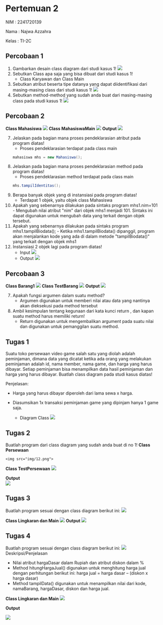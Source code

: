 # Pertemuan 2

NIM : 2241720139

Nama : Najwa Azzahra

Kelas : TI-2C

## Percobaan 1

1. Gambarkan desain class diagram dari studi kasus 1!
   <img src="img/1.png">
2. Sebutkan Class apa saja yang bisa dibuat dari studi kasus 1!
   - Class Karyawan dan Class Main
3. Sebutkan atribut beserta tipe datanya yang dapat diidentifikasi dari masing-masing
   class dari studi kasus 1!
   <img src="img/2.png">
4. Sebutkan method-method yang sudah anda buat dari masing-masing class pada studi
   kasus 1!
   <img src="img/3.png">

## Percobaan 2

**Class Mahasiswa**
<img src="img/4.png">
**Class MahasiswaMain**
<img src="img/5.png">
**Output**
<img src="img/6.png">

7. Jelaskan pada bagian mana proses pendeklarasian atribut pada program diatas!
   - Proses pendeklarasian terdapat pada class main
   ```java
   mahasiswa mhs = new Mahasiswa();
   ```
8. Jelaskan pada bagian mana proses pendeklarasian method pada program diatas!
   - Proses pendeklarasian method terdapat pada class main
   ```java
   mhs.tampilIdentitas();
   ```
9. Berapa banyak objek yang di instansiasi pada program diatas!
   - Terdapat 1 objek, yaitu objek class Mahasiswa
10. Apakah yang sebenarnya dilakukan pada sintaks program
    mhs1.nim=101 - Mengubah nilai atribut "nim" dari objek mhs1 menjadi 101. Sintaks ini dapat digunakan untuk mengubah data yang terkait dengan objek tersebut.
11. Apakah yang sebenarnya dilakukan pada sintaks program
    mhs1.tampilBiodata(); - Ketika mhs1.tampilBiodata() dipanggil, program akan menjalankan kode yang ada di dalam metode "tampilBiodata()" yang terkait dengan objek mhs1
12. Instansiasi 2 objek lagi pada program diatas!
    - Input
      <img src="img/7.png">
    - Output
      <img src="img/8.png">

## Percobaan 3

**Class Barang1**
<img src="img/9.png">
**Class TestBarang**
<img src="img/10.png">
**Output**
<img src="img/11.png">

7. Apakah fungsi argumen dalam suatu method?
   - Argumen digunakan untuk memberi nilai atau data yang nantinya akan dieksekusi pada method tersebut
8. Ambil kesimpulan tentang kegunaan dari kata kunci return , dan kapan suatu method
   harus memiliki return!
   - Return digunakan untuk mengembalikan argument pada suatu nilai dan digunakan untuk pemanggilan suatu method.

## Tugas 1

Suatu toko persewaan video game salah satu yang diolah adalah peminjaman, dimana data yang dicatat ketika ada orang yang melakukan peminjaman adalah id, nama member, nama game, dan harga yang harus dibayar. Setiap peminjaman bisa menampilkan data hasil peminjaman dan harga yang harus dibayar. Buatlah class diagram pada studi kasus diatas!

Penjelasan:

- Harga yang harus dibayar diperoleh dari lama sewa x harga.
- Diasumsikan 1x transaksi peminjaman game yang dipinjam hanya 1 game saja.

  - Diagram Class
    <img src="img/15.png">

## Tugas 2

Buatlah program dari class diagram yang sudah anda buat di no 1!
**Class Persewaan**

    <img src="img/12.png">

**Class TestPersewaan**
<img src="img/13.png">

**Output**  
 <img src="img/14.png">

## Tugas 3

Buatlah program sesuai dengan class diagram berikut ini:
<img src="img/15.png">

**Class Lingkaran dan Main**
<img src="img/16.png">
**Output**
<img src="img/17.png">

## Tugas 4

Buatlah program sesuai dengan class diagram berikut ini:
<img src="img/18.png">
Deskripsi/Penjelasan

- Nilai atribut hargaDasar dalam Rupiah dan atribut diskon dalam %
- Method hitungHargaJual() digunakan untuk menghitung harga jual dengan perhitungan berikut ini:
  harga jual = harga dasar – (diskon x harga dasar)
- Method tampilData() digunakan untuk menampilkan nilai dari kode, namaBarang, hargaDasar, diskon dan harga jual.

**Class Lingkaran dan Main**
<img src="img/19.png">

**Output**

<img src="img/20.png">
